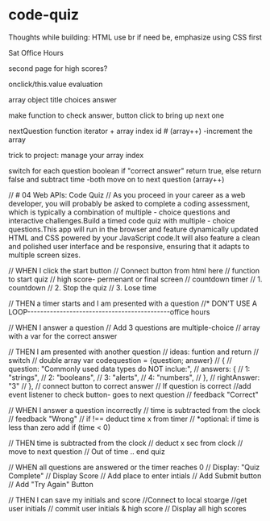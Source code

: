 # code-quiz

Thoughts while building:
HTML use br if need be, emphasize using CSS first

Sat Office Hours

second page for high scores?

onclick/this.value evaluation

array object
title
choices
answer

make function to check answer, button click to bring up next one

nextQuestion function
iterator + array index id # (array++)
-increment the array 

trick to project: manage your array index

switch for each question boolean if "correct answer" return true, else return false and subtract time
-both move on to next question (array++)


// # 04 Web APIs: Code Quiz
// As you proceed in your career as a web developer, you will probably be asked to complete a coding assessment, which is typically a combination of multiple - choice questions and interactive challenges.Build a timed code quiz with multiple - choice questions.This app will run in the browser and feature dynamically updated HTML and CSS powered by your JavaScript code.It will also feature a clean and polished user interface and be responsive, ensuring that it adapts to multiple screen sizes.



// WHEN I click the start button
    // Connect button from html here
    // function to start quiz
    // high score- permenant or final screen 
    // countdown timer
        // 1. countdown
        // 2. Stop the quiz
        // 3. Lose time

// THEN a timer starts and I am presented with a question
        //* DON'T USE A LOOP--------------------------------------------office hours



// WHEN I answer a question
    // Add 3 questions are multiple-choice
    // array with a var for the correct answer

// THEN I am presented with another question
    // ideas: funtion and return
    // switch
    // double array var codequestion = {question; answer} 
            // {
            //     question: "Commonly used data types do NOT inclue:",
            //         answers: {
            //         1: "strings",
            //             2: "booleans",
            //                 3: "alerts",
            //                     4: "numbers",
            //      },
            //     rightAnswer: "3"
            // },
        // connect button to correct answer
    // If question is correct
        //add event listener to check button- goes to next question 
        // feedback "Correct"



// WHEN I answer a question incorrectly
    // time is subtracted from the clock 
    // feedback "Wrong"
    // if !== deduct time x from timer
    // *optional: if time is less than zero add if (time < 0)

// THEN time is subtracted from the clock
    // deduct x sec from clock 
    // move to next question
    // Out of time .. end quiz



// WHEN all questions are answered or the timer reaches  0
    // Display: "Quiz Complete"
    // Display Score
    // Add place to enter intials 
    // Add Submit button
    // Add "Try Again" Button

// THEN I can save my initials and score
     //Connect to local stoarge
     //get user initials
     // commit user initials & high score
     // Display all high scores